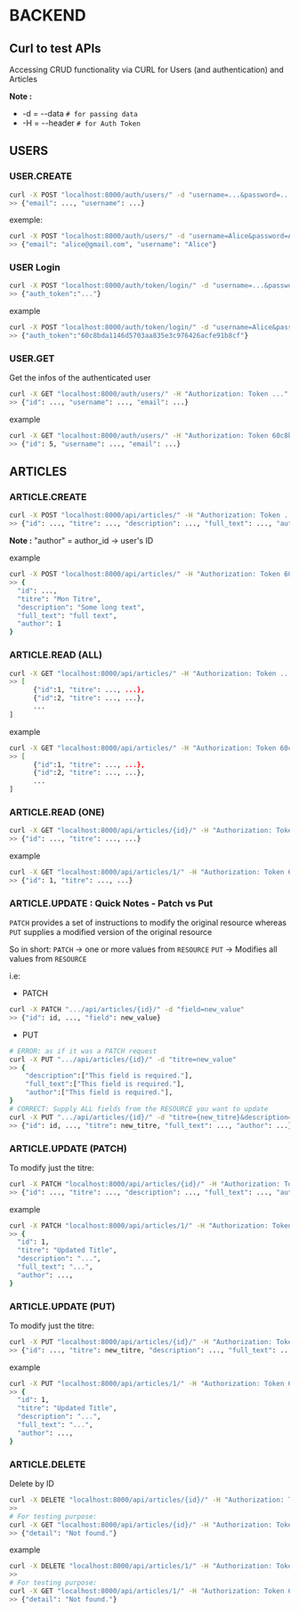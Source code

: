 # BACKEND


## Curl to test APIs

Accessing CRUD functionality via CURL for Users (and authentication) and Articles

**Note :**
* -d = --data `# for passing data`
* -H = --header `# for Auth Token`

## USERS

### USER.CREATE
```sh
curl -X POST "localhost:8000/auth/users/" -d "username=...&password=...&email=..."
>> {"email": ..., "username": ...}
```
exemple:
```sh
curl -X POST "localhost:8000/auth/users/" -d "username=Alice&password=Apples123&email=alice@gmail.com"
>> {"email": "alice@gmail.com", "username": "Alice"}
```

### USER Login
```sh
curl -X POST "localhost:8000/auth/token/login/" -d "username=...&password=..."
>> {"auth_token":"..."}
```
example
```sh
curl -X POST "localhost:8000/auth/token/login/" -d "username=Alice&password=Apples123"
>> {"auth_token":"60c8bda1146d5703aa835e3c976426acfe91b8cf"}
```

### USER.GET

Get the infos of the authenticated user
```sh
curl -X GET "localhost:8000/auth/users/" -H "Authorization: Token ..."
>> {"id": ..., "username": ..., "email": ...}
```
example
```sh
curl -X GET "localhost:8000/auth/users/" -H "Authorization: Token 60c8bda1146d5703aa835e3c976426acfe91b8cf"
>> {"id": 5, "username": ..., "email": ...}
```

## ARTICLES

### ARTICLE.CREATE
```sh
curl -X POST "localhost:8000/api/articles/" -H "Authorization: Token ..." -d "titre=...&description=...&full_text=...&author=..."
>> {"id": ..., "titre": ..., "description": ..., "full_text": ..., "author": ...}
```
**Note :**  "author" = author_id -> user's ID

example
```sh
curl -X POST "localhost:8000/api/articles/" -H "Authorization: Token 60c8bda1146d5703aa835e3c976426acfe91b8cf" -d "titre=Mon%20Titre&description=Some%20long%20text&full_text=full%20text&author=1"
>> {
  "id": ...,
  "titre": "Mon Titre",
  "description": "Some long text",
  "full_text": "full text",
  "author": 1
}
```

### ARTICLE.READ (ALL)
```sh
curl -X GET "localhost:8000/api/articles/" -H "Authorization: Token ..."
>> [
      {"id":1, "titre": ..., ...},
      {"id":2, "titre": ..., ...},
      ...
]
```
example
```sh
curl -X GET "localhost:8000/api/articles/" -H "Authorization: Token 60c8bda1146d5703aa835e3c976426acfe91b8cf"
>> [
      {"id":1, "titre": ..., ...},
      {"id":2, "titre": ..., ...},
      ...
]
```

### ARTICLE.READ (ONE)
```sh
curl -X GET "localhost:8000/api/articles/{id}/" -H "Authorization: Token ..."
>> {"id": ..., "titre": ..., ...}
```
example
```sh
curl -X GET "localhost:8000/api/articles/1/" -H "Authorization: Token 60c8bda1146d5703aa835e3c976426acfe91b8cf"
>> {"id": 1, "titre": ..., ...}
```


### ARTICLE.UPDATE : Quick Notes - Patch vs Put
`PATCH` provides a set of instructions to modify the original resource whereas `PUT` supplies a modified version of the original resource

So in short:
`PATCH` -> one or more values from `RESOURCE`
`PUT` -> Modifies all values from `RESOURCE`

i.e:

* PATCH
```sh
curl -X PATCH ".../api/articles/{id}/" -d "field=new_value"
>> {"id": id, ..., "field": new_value}
```

* PUT
```sh
# ERROR: as if it was a PATCH request
curl -X PUT ".../api/articles/{id}/" -d "titre=new_value"
>> {
    "description":["This field is required."],
    "full_text":["This field is required."],
    "author":["This field is required."],
}
# CORRECT: Supply ALL fields from the RESOURCE you want to update
curl -X PUT ".../api/articles/{id}/" -d "titre={new_titre}&description=...&full_text=...&author=..."
>> {"id": id, ..., "titre": new_titre, "full_text": ..., "author": ...}
```


### ARTICLE.UPDATE (PATCH)


To modify just the titre:
```sh
curl -X PATCH "localhost:8000/api/articles/{id}/" -H "Authorization: Token ..." -d "titre=..."
>> {"id": ..., "titre": ..., "description": ..., "full_text": ..., "author": ...}
```

example
```sh
curl -X PATCH "localhost:8000/api/articles/1/" -H "Authorization: Token 60c8bda1146d5703aa835e3c976426acfe91b8cf" -d "titre=Updated%20Title"
>> {
  "id": 1,
  "titre": "Updated Title",
  "description": "...",
  "full_text": "...",
  "author": ...,
}
```

### ARTICLE.UPDATE (PUT)


To modify just the titre:
```sh
curl -X PUT "localhost:8000/api/articles/{id}/" -H "Authorization: Token ..." -d "titre={new_titre}&description=...&full_text=...&author=..."
>> {"id": ..., "titre": new_titre, "description": ..., "full_text": ..., "author": ...}
```

example
```sh
curl -X PUT "localhost:8000/api/articles/1/" -H "Authorization: Token 60c8bda1146d5703aa835e3c976426acfe91b8cf" -d "titre=Updated%20Title"
>> {
  "id": 1,
  "titre": "Updated Title",
  "description": "...",
  "full_text": "...",
  "author": ...,
}
```

### ARTICLE.DELETE

Delete by ID
```sh
curl -X DELETE "localhost:8000/api/articles/{id}/" -H "Authorization: Token ..."
>>
# For testing purpose:
curl -X GET "localhost:8000/api/articles/{id}/" -H "Authorization: Token ..."
>> {"detail": "Not found."}
```

example
```sh
curl -X DELETE "localhost:8000/api/articles/1/" -H "Authorization: Token 60c8bda1146d5703aa835e3c976426acfe91b8cf"
>>
# For testing purpose:
curl -X GET "localhost:8000/api/articles/1/" -H "Authorization: Token 60c8bda1146d5703aa835e3c976426acfe91b8cf"
>> {"detail": "Not found."}
```
